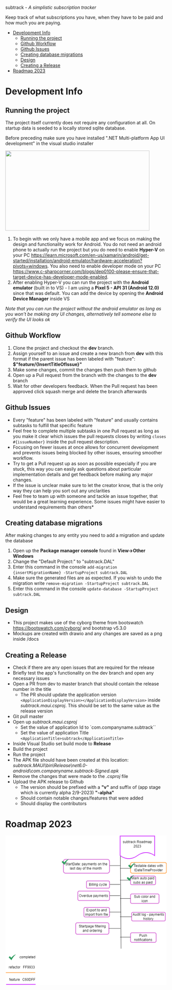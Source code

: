 subtrack <em>- A simplistic subscription tracker</em>

Keep track of what subscriptions you have, when they have to be paid and how much you are paying.

- [Development Info](#development-info)
  - [Running the project](#running-the-project)
  - [Github Workflow](#github-workflow)
  - [Github Issues](#github-issues)
  - [Creating database migrations](#creating-database-migrations)
  - [Design](#design)
  - [Creating a Release](#creating-a-release)
- [Roadmap 2023](#roadmap-2023)

# Development Info

## Running the project
The project itself currently does not require any configuration at all. On startup data is seeded to a locally stored sqlite database.

Before preceding make sure you have installed ".NET Multi-platform App UI development" in the visual studio installer

<img src="https://i.postimg.cc/BnGYRhFy/vs-workloads.png)](https://postimg.cc/vc3tVt3L" width="450" height="250">

1. To begin with we only have a mobile app and we focus on making the design and functionality work for Android. You do not need an android phone to actually run the project but you do need to enable **Hyper-V** on your PC https://learn.microsoft.com/en-us/xamarin/android/get-started/installation/android-emulator/hardware-acceleration?pivots=windows. You also need to enable developer mode on your PC https://www.c-sharpcorner.com/blogs/dep0100-please-ensure-that-target-device-has-developer-mode-enabled.
2.  After enabling Hyper-V you can run the project with the **Android emulator** (built in to VS) - I am using a **Pixel 5 - API 31 (Android 12.0)** since that was default. You can add the device by opening the **Android Device Manager** inside VS

*Note that you can run the project without the android emulator as long as you won't be making any UI changes, alternatively tell someone else to verify the UI looks ok*

## Github Workflow

1. Clone the project and checkout the **dev** branch.
2. Assign yourself to an issue and create a new branch from **dev** with this format if the parent issue has been labeled with "feature": **$"feature/{InsertTitleOfIssue}"**
3. Make some changes, commit the changes then push them to github
4. Open up a Pull request from the branch with the changes to the **dev** branch
5. Wait for other developers feedback. When the Pull request has been approved click squash merge and delete the branch afterwards

## Github Issues

- Every "feature" has been labeled with "feature" and usually contains subtasks to fulfill that specific feature
- Feel free to complete multiple subtasks in one Pull request as long as you make it clear which issues the pull requests closes by writing `closes #{issueNumber}` inside the pull request description.
- Focusing on fewer issues at once allows for concurrent development and prevents issues being blocked by other issues, ensuring smoother workflow.
- Try to get a Pull request up as soon as possible especially if you are stuck, this way you can easily ask questions about particular implementation details and get feedback before making any major changes.
- If the issue is unclear make sure to let the creator know, that is the only way they can help you sort out any unclarities
- Feel free to team up with someone and tackle an issue together, that would be a great learning experience. Some issues might have easier to understand requirements than others*

## Creating database migrations

After making changes to any entity you need to add a migration and update the database

1. Open up the **Package manager console** found in **View->Other Windows**
2. Change the "Default Project:" to "subtrack.DAL"
3. Enter this command in the console `add-migration {insertMigrationName} -StartupProject subtrack.DAL`
4. Make sure the generated files are as expected. If you wish to undo the migration write `remove-migration -StartupProject subtrack.DAL`
5. Enter this command in the console `update-database -StartupProject subtrack.DAL`

## Design
- This project makes use of the cyborg theme from bootswatch https://bootswatch.com/cyborg/ and bootstrap v5.3.0
- Mockups are created with drawio and any changes are saved as a png inside /docs

## Creating a Release
- Check if there are any open issues that are required for the release
- Briefly test the app's functionality on the dev branch and open any necessary issues
- Open a PR from dev to master branch that should contain the release number in the title
  - The PR should update the application version `<ApplicationDisplayVersion></ApplicationDisplayVersion>` inside *subtrack.maui.csproj*. This should be set to the same value as the release version
- Git pull master
- Open up *subtrack.maui.csproj*
    - Set the value of application Id to `<ApplicationId>com.companyname.subtrack</ApplicationId>``
    - Set the value of application Title `<ApplicationTitle>subtrack</ApplicationTitle>`
- Inside Visual Studio set build mode to **Release**
- Build the project
- Run the project
- The APK file should have been created at this location: *subtrack.MAUI\bin\Release\net6.0-android\com.companyname.subtrack-Signed.apk*
- Remove the changes that were made to the *.csproj* file
- Upload the APK release to Github
  - The version should be prefixed with a **"v"** and suffix of (app stage which is currently alpha 2/9-2023) **"-alpha"**
  - Should contain notable changes/features that were added
  - Should display the contributors

# Roadmap 2023
![Roadmap 2023](docs/roadmap.png?)
